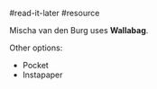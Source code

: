  #read-it-later #resource 

Mischa van den Burg uses **Wallabag**.

Other options:
* Pocket
* Instapaper